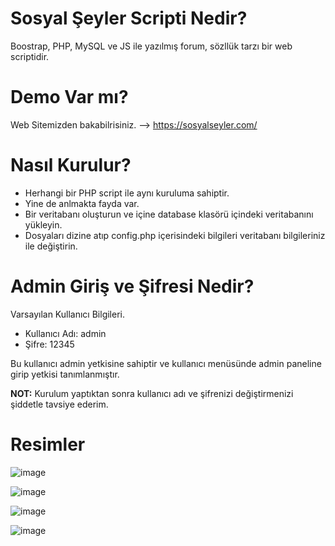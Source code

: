 # Sosyal Şeyler Scripti Nedir?
Boostrap, PHP, MySQL ve JS ile yazılmış forum, sözllük tarzı bir web scriptidir.

# Demo Var mı?
Web Sitemizden bakabilrisiniz. --> https://sosyalseyler.com/

# Nasıl Kurulur?

- Herhangi bir PHP script ile aynı kuruluma sahiptir.
- Yine de anlmakta fayda var.
- Bir veritabanı oluşturun ve içine database klasörü içindeki veritabanını yükleyin.
- Dosyaları dizine atıp config.php içerisindeki bilgileri veritabanı bilgileriniz ile değiştirin.

# Admin Giriş ve Şifresi Nedir?
Varsayılan Kullanıcı Bilgileri.

- Kullanıcı Adı: admin
- Şifre: 12345

Bu kullanıcı admin yetkisine sahiptir ve kullanıcı menüsünde admin paneline girip yetkisi tanımlanmıştır. 

**NOT:** Kurulum yaptıktan sonra kullanıcı adı ve şifrenizi değiştirmenizi şiddetle tavsiye ederim.

# Resimler 
![image](https://github.com/user-attachments/assets/f8832fc0-bd4f-48df-87aa-ba2b69d700a9)


![image](https://github.com/user-attachments/assets/d8407877-2a96-4bd3-a58b-7fa684cbe6c2)


![image](https://github.com/user-attachments/assets/9065e407-5e37-4c93-ac73-9ea6e5d9efb4)


![image](https://github.com/user-attachments/assets/03ebbf15-d2ef-4e5c-acf4-2f4cdffa68ae)
